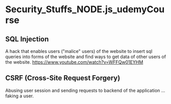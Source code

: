 # Security_Stuffs_NODE.js_udemyCourse
## SQL Injection
A hack that enables users ("malice" users) of the website to insert sql queries into forms of the website and find ways to get data of other users of the website.
https://www.youtube.com/watch?v=WFFQw01EYHM

## CSRF (Cross-Site Request Forgery)
Abusing user session and sending requests to backend of the application ... faking a user.
